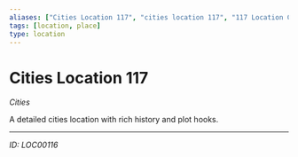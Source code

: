 ```yaml
---
aliases: ["Cities Location 117", "cities location 117", "117 Location Cities"]
tags: [location, place]
type: location
---
```


# Cities Location 117

*Cities*

A detailed cities location with rich history and plot hooks.

---
*ID: LOC00116*